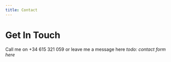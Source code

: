 ```yaml
---
title: Contact
---
```

# Get In Touch
Call me on +34 615 321 059 
or leave me a message here
_todo: contact form here_